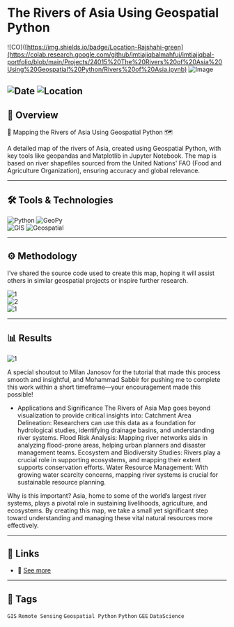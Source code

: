 # The Rivers of Asia Using Geospatial Python 
![CO]([https://img.shields.io/badge/Location-Rajshahi-green](https://colab.research.google.com/github/imtiajiqbalmahfuj/imtiajiqbal-portfolio/blob/main/Projects/24015%20The%20Rivers%20of%20Asia%20Using%20Geospatial%20Python/Rivers%20of%20Asia.ipynb) 
![Image](https://framerusercontent.com/images/vJKEs5iNPNDKHzRYx8i1tONM.png?width=1173&height=898)  

![Date](https://img.shields.io/badge/27/12/2024-27/12/2024-blue) 
![Location](https://img.shields.io/badge/Location-Rajshahi-green) 
---

## 📝 Overview
🌊 Mapping the Rivers of Asia Using Geospatial Python 🗺️

A detailed map of the rivers of Asia, created using Geospatial Python, with key tools like geopandas and Matplotlib in Jupyter Notebook. The map is based on river shapefiles sourced from the United Nations' FAO (Food and Agriculture Organization), ensuring accuracy and global relevance.

---

## 🛠️ Tools & Technologies
![Python](https://img.shields.io/badge/Python-3.9-blue)
![GeoPy](https://img.shields.io/badge/Geospatial-Python-red)  
![GIS](https://img.shields.io/badge/GIS-ArcGIS-green) 
![Geospatial](https://img.shields.io/badge/Geospatial-Data%20Science-lightgrey)  

---

## ⚙️ Methodology
I’ve shared the source code used to create this map, hoping it will assist others in similar geospatial projects or inspire further research.

![1](https://framerusercontent.com/images/iBIplUykOzpcyZxPujmrN5xwWQU.png?scale-down-to=1024&width=1433&height=1077)  
![2](https://framerusercontent.com/images/NvwLwCEq1TCG8id78mRTecjMMg.png?scale-down-to=1024&width=1440&height=1079)  
![1](https://framerusercontent.com/images/5iOI3G5Thkw4dA5jhuISUWQ5FU8.png?scale-down-to=1024&width=1441&height=1079)  
 

---

## 📊 Results

![1](https://framerusercontent.com/images/POvUG1cQDp1sj2nzxXrTsXEuU.png?scale-down-to=1024&width=1438&height=1079)   

A special shoutout to Milan Janosov for the tutorial that made this process smooth and insightful, and Mohammad Sabbir for pushing me to complete this work within a short timeframe—your encouragement made this possible!

- Applications and Significance
The Rivers of Asia Map goes beyond visualization to provide critical insights into:
Catchment Area Delineation: Researchers can use this data as a foundation for hydrological studies, identifying drainage basins, and understanding river systems.
Flood Risk Analysis: Mapping river networks aids in analyzing flood-prone areas, helping urban planners and disaster management teams.
Ecosystem and Biodiversity Studies: Rivers play a crucial role in supporting ecosystems, and mapping their extent supports conservation efforts.
Water Resource Management: With growing water scarcity concerns, mapping river systems is crucial for sustainable resource planning.

Why is this important?
Asia, home to some of the world’s largest river systems, plays a pivotal role in sustaining livelihoods, agriculture, and ecosystems. By creating this map, we take a small yet significant step toward understanding and managing these vital natural resources more effectively.

---

## 📎 Links
- 🔗 [See more](https://www.linkedin.com/posts/imtiajiqbalmahfuj_rivers-of-asia-with-python-codes-activity-7277234086350348289-TLO4?utm_source=share&utm_medium=member_desktop)  

---

## 🔖 Tags
`GIS` `Remote Sensing` `Geospatial Python` `Python` `GEE` `DataScience`  




